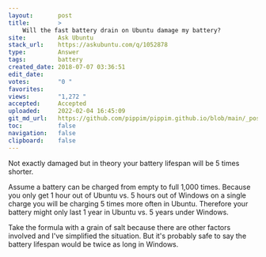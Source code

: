 ```yaml
---
layout:       post
title:        >
    Will the fast battery drain on Ubuntu damage my battery?
site:         Ask Ubuntu
stack_url:    https://askubuntu.com/q/1052878
type:         Answer
tags:         battery
created_date: 2018-07-07 03:36:51
edit_date:    
votes:        "0 "
favorites:    
views:        "1,272 "
accepted:     Accepted
uploaded:     2022-02-04 16:45:09
git_md_url:   https://github.com/pippim/pippim.github.io/blob/main/_posts/2018/2018-07-07-Will-the-fast-battery-drain-on-Ubuntu-damage-my-battery_.md
toc:          false
navigation:   false
clipboard:    false
---
```


Not exactly damaged but in theory your battery lifespan will be 5 times shorter.

Assume a battery can be charged from empty to full 1,000 times. Because you only get 1 hour out of Ubuntu vs. 5 hours out of Windows on a single charge you will be charging 5 times more often in Ubuntu. Therefore your battery might only last 1 year in Ubuntu vs. 5 years under Windows.

Take the formula with a grain of salt because there are other factors involved and I've simplified the situation. But it's probably safe to say the battery lifespan would be twice as long in Windows.
